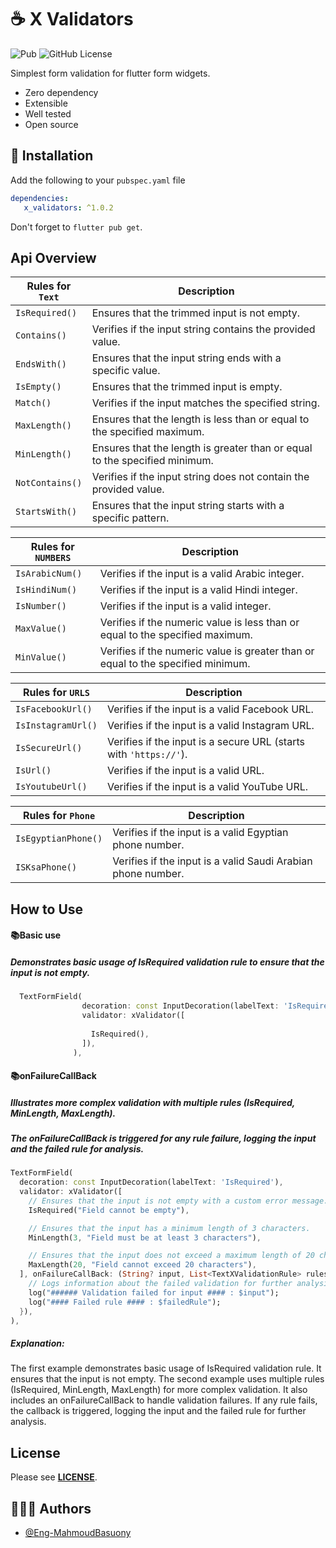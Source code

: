  # ☕ X Validators 
![Pub](https://img.shields.io/pub/v/x_validators)
![GitHub License](https://img.shields.io/github/license/Eng-MahmoudBasuony/x_validators)

Simplest form validation for flutter form widgets.
* Zero dependency
* Extensible
* Well tested
* Open source
    
 ## 🚀 Installation 
 
Add the following to your `pubspec.yaml` file

```yaml
dependencies:
   x_validators: ^1.0.2
```

Don't forget to `flutter pub get`.

## Api Overview

| Rules for `Text` | Description |
| -------- | ------- |
|`IsRequired()`| Ensures that the trimmed input is not empty. |
|`Contains()`| Verifies if the input string contains the provided value. |
|`EndsWith()`| Ensures that the input string ends with a specific value. |
|`IsEmpty()`| Ensures that the trimmed input is empty. |
|`Match()`| Verifies if the input matches the specified string. |
|`MaxLength()`| Ensures that the length is less than or equal to the specified maximum. |
|`MinLength()`| Ensures that the length is greater than or equal to the specified minimum. |
|`NotContains()`| Verifies if the input string does not contain the provided value. |
|`StartsWith()`| Ensures that the input string starts with a specific pattern. |

| Rules for `NUMBERS` | Description |
| -------- | ------- |
|`IsArabicNum()`| Verifies if the input is a valid Arabic integer. |
|`IsHindiNum()`| Verifies if the input is a valid Hindi integer. |
|`IsNumber()`| Verifies if the input is a valid integer. |
|`MaxValue()`|  Verifies if the numeric value is less than or equal to the specified maximum. |
|`MinValue()`| Verifies if the numeric value is greater than or equal to the specified minimum. |

| Rules for `URLS` | Description |
| -------- | ------- |
|`IsFacebookUrl()`| Verifies if the input is a valid Facebook URL. |
|`IsInstagramUrl()`| Verifies if the input is a valid Instagram URL. |
|`IsSecureUrl()`| Verifies if the input is a secure URL (starts with `'https://'`). |
|`IsUrl()`|  Verifies if the input is a valid URL. |
|`IsYoutubeUrl()`| Verifies if the input is a valid YouTube URL. |

| Rules for `Phone` | Description |
| -------- | ------- |
|`IsEgyptianPhone()`| Verifies if the input is a valid Egyptian phone number. |
|`ISKsaPhone()`| Verifies if the input is a valid Saudi Arabian phone number. |

## How to Use

#### 📚Basic use
  ##### Demonstrates basic usage of IsRequired validation rule to ensure that the input is not empty.
```Dart
  TextFormField(
                decoration: const InputDecoration(labelText: 'IsRequired'),
                validator: xValidator([
                 
                  IsRequired(),
                ]),
              ),
```

#### 📚onFailureCallBack 
  ##### Illustrates more complex validation with multiple rules (IsRequired, MinLength, MaxLength).
  ##### The onFailureCallBack is triggered for any rule failure, logging the input and the failed rule for analysis.
```Dart
TextFormField(
  decoration: const InputDecoration(labelText: 'IsRequired'),
  validator: xValidator([
    // Ensures that the input is not empty with a custom error message.
    IsRequired("Field cannot be empty"),

    // Ensures that the input has a minimum length of 3 characters.
    MinLength(3, "Field must be at least 3 characters"),

    // Ensures that the input does not exceed a maximum length of 20 characters.
    MaxLength(20, "Field cannot exceed 20 characters"),
  ], onFailureCallBack: (String? input, List<TextXValidationRule> rules, TextXValidationRule failedRule) {
    // Logs information about the failed validation for further analysis.
    log("###### Validation failed for input #### : $input");
    log("#### Failed rule #### : $failedRule");
  }),
),
```
##### Explanation:
The first example demonstrates basic usage of IsRequired validation rule. It ensures that the input is not empty.
The second example uses multiple rules (IsRequired, MinLength, MaxLength) for more complex validation. It also includes an 
onFailureCallBack to handle validation failures. If any rule fails, the callback is triggered, logging the input and the failed rule for further analysis.


## License

Please see [**LICENSE**](https://github.com/Eng-MahmoudBasuony/x_validators/blob/main/LICENSE).


## 👨🏻‍💻 Authors
- [@Eng-MahmoudBasuony](https://github.com/Eng-MahmoudBasuony)

